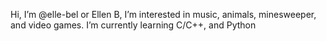 Hi, I’m @elle-bel or Ellen B, I’m interested in music, animals, minesweeper, and video games. I’m currently learning C/C++, and Python

<!---
elle-bel/elle-bel is a ✨ special ✨ repository because its `README.md` (this file) appears on your GitHub profile.
You can click the Preview link to take a look at your changes.
--->
